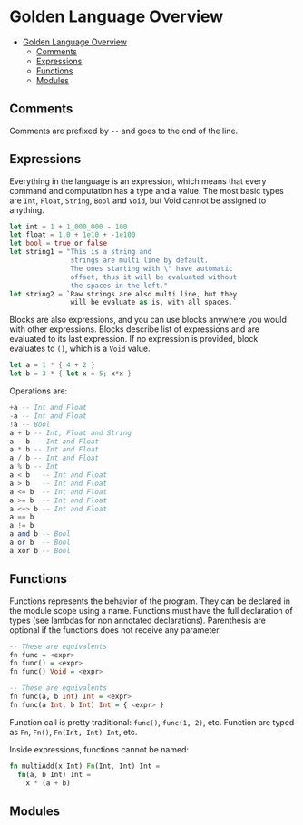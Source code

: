 # Golden Language Overview

<!-- TOC -->

- [Golden Language Overview](#golden-language-overview)
  - [Comments](#comments)
  - [Expressions](#expressions)
  - [Functions](#functions)
  - [Modules](#modules)

<!-- /TOC -->

## Comments

Comments are prefixed by `--` and goes to the end of the line.

## Expressions

Everything in the language is an expression, which means that every command and computation has a type and a value. The most basic types are `Int`, `Float`, `String`, `Bool` and `Void`, but Void cannot be assigned to anything.

```rust
let int = 1 + 1_000_000 - 100 
let float = 1.0 + 1e10 + -1e100
let bool = true or false
let string1 = "This is a string and
               strings are multi line by default.
               The ones starting with \" have automatic
               offset, thus it will be evaluated without
               the spaces in the left."
let string2 = `Raw strings are also multi line, but they
               will be evaluate as is, with all spaces.`
```

Blocks are also expressions, and you can use blocks anywhere you would with other expressions. Blocks describe list of expressions and are evaluated to its last expression. If no expression is provided, block evaluates to `()`, which is a `Void` value.

```rust
let a = 1 * { 4 + 2 }
let b = 3 * { let x = 5; x*x }
```

Operations are:

```haskell
+a -- Int and Float
-a -- Int and Float
!a -- Bool
a + b -- Int, Float and String
a - b -- Int and Float
a * b -- Int and Float
a / b -- Int and Float
a % b -- Int
a < b   -- Int and Float
a > b   -- Int and Float
a <= b  -- Int and Float
a >= b  -- Int and Float
a <=> b -- Int and Float
a == b
a != b
a and b -- Bool
a or b  -- Bool
a xor b -- Bool
```

## Functions

Functions represents the behavior of the program. They can be declared in the module scope using a name. Functions must have the full declaration of types (see lambdas for non annotated declarations). Parenthesis are optional if the functions does not receive any parameter. 

```haskell
-- These are equivalents
fn func = <expr>
fn func() = <expr>
fn func() Void = <expr>

-- These are equivalents
fn func(a, b Int) Int = <expr>
fn func(a Int, b Int) Int = { <expr> }
```

Function call is pretty traditional: `func()`, `func(1, 2)`, etc. Function are typed as `Fn`, `Fn()`, `Fn(Int, Int) Int`, etc.

Inside expressions, functions cannot be named:

```rust
fn multiAdd(x Int) Fn(Int, Int) Int =
  fn(a, b Int) Int =
    x * (a + b)
```

## Modules

